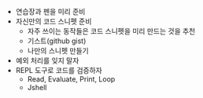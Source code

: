 - 연습장과 펜을 미리 준비
- 자신만의 코드 스니펫 준비
	- 자주 쓰이는 동작들은 코드 스니펫을 미리 만드는 것을 추천
	- 기스트(github gist)
	- 나만의 스니펫 만들기
- 예외 처리를 잊지 말자
- REPL 도구로 코드를 검증하자
	- Read, Evaluate, Print, Loop
	- Jshell
